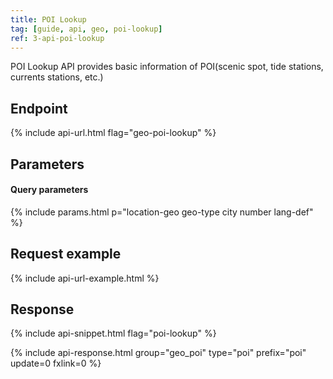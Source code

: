 ```yaml
---
title: POI Lookup
tag: [guide, api, geo, poi-lookup]
ref: 3-api-poi-lookup
---
```


POI Lookup API provides basic information of POI(scenic spot, tide stations, currents stations, etc.)

## Endpoint

{% include api-url.html flag="geo-poi-lookup" %}

## Parameters

#### Query parameters

{% include params.html p="location-geo geo-type city number lang-def" %}

## Request example

{% include api-url-example.html %}

## Response

{% include api-snippet.html flag="poi-lookup" %}

{% include api-response.html group="geo_poi" type="poi" prefix="poi" update=0 fxlink=0 %}